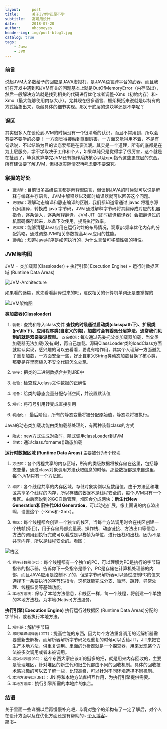 ```yaml
---
layout:     post
title:      关于JVM学还是不学
subtitle:   高可用设计
date:       2018-07-20
author:     ohcomeyes
header-img: img/post-blog1.jpg
catalog: true
tags:
    - Java
    - JVM
---
```

### 前言
说起JVM大多数给予的回应是JAVA虚拟机，是JAVA语言跨平台的武器。而且我们在开发中遇到和JVM有关的问题基本上就是OutOfMemoryError（内存溢出），然后一般解决方法就是找到相关的代码进行优化或者调整-Xms（初始内存）和-Xmx（最大能够使用内存大小）。尤其现在很多语言、框架概括来说就是以特有的方式抽象出来，隐藏具体的细节实现。那关于底层的这块学还是不学呢？

### 误区
其实很多人在谈论到JVM的时候没有一个很清晰的认识，而且不常用到，所以会有要不要学的必要！
一方面觉得接触到底很厉害，一方面又觉得用不着，不是有句话说，不以结婚为目的谈恋爱都是在耍流氓。其实是一个道理，所有的底都是在为上层服务，学不学取决于工作和个人，如果单纯只是觉得学了很厉害，这个就是在扯蛋了，毕竟就算学完JVM还有操作系统核心以及cpu指令这些更底层的东西。
所有建议要了解JVM，但根据实际情况再考虑要不要深究。

### 掌握的好处
* `更清晰：`目前很多高级语言都是解释型语言，但谈到JAVA的时候就可以说是解释与编译并存语言，JVM中解释器以及即时编译器就可以回答这个问题。
* `更理解：`理解动态编译和静态编译的区别，我们都知道常通过 javac 将程序源代码编译，转换成 java 字节码，JVM 通过解释字节码将其翻译成对应的机器指令，逐条读入，逐条解释翻译，JVM JIT（即时编译编译器）会把翻译过的机器码保存起来，以备下次使用，提高执行效率。
* `更高效：`能够清楚Java应用在运行时堆的布局情况，观察gc频率优化内存的分配策略，通过调整JVM相关参数提高Java应用的性能。
* `更明白：`知道Java程序是如何执行的，为什么具备可移植性强的特性。

### JVM架构图
JVM = 类加载器(Classloader) + 执行引擎( Execution Engine) + 运行时数据区域 (Runtime Data Areas)

![JVM-Architecture](https://upload-images.jianshu.io/upload_images/14603910-1451d622fc093deb.png?imageMogr2/auto-orient/strip%7CimageView2/2/w/1240)

如果看的迷糊，就先看看翻译过来的吧，建议相关的计算机单词还是要掌握的

![JVM架构图](https://upload-images.jianshu.io/upload_images/14603910-8ad267feea3b4000.png?imageMogr2/auto-orient/strip%7CimageView2/2/w/1240)

**类加载器(Classloader)**
1. `装载：`查找和导入class文件
**查找的时候通过启动类(classpath下)、扩展类(jre\lib下)、应用程序类(自定义的类)，加载时会有委派分层算法，通常我们见到的就是双亲委派模型。**
`双亲委派：`每次通过先委托父类加载器加载，当父类加载器无法加载(没有)时，再自己加载。源码ClassLoader类的loadClass方面就默认实现，感兴趣的可以去看看，要说有啥作用，其实个人理解一方面避免了重复加载，一方面安全一些，好比自定义String类动态加载替换了核心类，那要是在里面植入不安全代码怎么处理。

2. `链接：`把类的二进制数据合并到JRE中
3. `校验：`检查载入class文件数据的正确性
4. `准备：`给类的静态变量分配存储空间，并设置默认值
5. `解析：`将符号引用转变成直接引用
6. `初始化： `最后阶段，所有的静态变量将被分配原始值，静态块将被执行。

Java的动态类加载功能由类加载器处理的，有两种装载class的方式 
* `隐式：`new方式生成对象时，隐式调用classLoader到JVM
* `显式：`通过class.forname()动态加载

**运行时数据区域 (Runtime Data Areas)**
主要被分为5个模块
1. `方法区：`各个线程共享的内存区域，所有的类级数据将被存储在这里，包括静态变量，通过class对象调用方法获取信息的时候，那些数据都是来自这里，每个JVM只有一个方法区。
2. `堆区：`各个线程共享的内存区域，存储对象实例以及数组值，由于方法区和堆区共享多个线程的内存，所以存储的数据不是线程安全的，每个JVM只有一个堆区。由后面说到的GC自动管理，堆区会分成两块：**新生代New Generation和旧生代Old Generation**，可以动态扩展，像上面说的内存溢出啊，设置这个（-Xms和-Xmx）。

3. `栈区：`每个线程都会创建一个独立的栈区，当每个方法调用时会在栈区创建一个栈帧(条目)，用于存储局部变量表、操作栈、动态链接、方法出口等信息，方法的调用到执行完成可以看成是以栈帧为单位，进行压栈和出栈，因为不是共享内存，所以是线程安全的。看图：

![栈区](https://upload-images.jianshu.io/upload_images/14603910-790e9498964948eb.png?imageMogr2/auto-orient/strip%7CimageView2/2/w/1240)

4. `程序计数器(PC)：`每个线程都有一个独立的PC，可以理解为PC是执行的字节码指令的指示器，告诉你下一条指令是哪个，PC是存储在计算机处理器的内部，而且JAVA应用是控制不了的，但是字节码解析器可以通过控制PC的值来选择下一条要执行的字节码指令，这样就能完成分支、循环、跳转、异常处理、线程恢复等基础功能。
5. `本地方法栈：`保存了本地方法信息，和栈区一样，每一个线程，将创建一个单独的本地方法栈。为本地(Native)方法服务。

**执行引擎( Execution Engine)**
执行运行时数据区 (Runtime Data Areas)分配的字节码，或者执行本地方法。
1. `解析器：`解析字节码
2. `即时编译编译器(JIT)：`提高性能的东西，因为每个方法重复调用的话解析器需要重新去解析，而解析器解析字节码发现重复的时候可以丢给JIT，JIT来把它生产本地方法，供重复调用。里面的分析器就是一个探查器，用来发现某个方法被多次调用或者未被调用。
3. `垃圾回收器(GC)：`这个东西大家应该听的挺多的把，就是用来内存回收的，主要是管理堆区，针对堆区的新生代和旧生代都由不同的回收机制。具体的回收技术感兴趣的可以去了解一些，比较高级，可以针对不同环境选择不同机制。
4. `本地方法接口(JNI)：`JNI将和本地方法库相互作用，为执行引擎提供需要。
5. `本地方法库：`执行引擎所需的本地库的集合。

### 结语  
关于里面一些详细以后再慢慢补充吧，毕竟对整个的架构有了一定了解后，对个人在设计方面以及在优化方面还是有帮助的~
[个人博客](https://ohcomeyes.github.io)~  
[简书](https://www.jianshu.com/u/299dd40d2451)~
